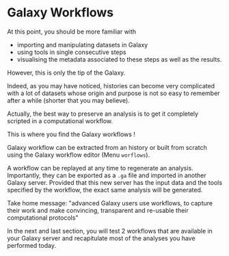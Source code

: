 # Galaxy Workflows

At this point, you should be more familiar with

- importing and manipulating datasets in Galaxy
- using tools in single consecutive steps
- visualising the metadata associated to these steps as well as the results.


However, this is only the tip of the Galaxy.

Indeed, as you may have noticed, histories can become very complicated with a lot of
datasets whose origin and purpose is not so easy to remember after a while (shorter that
you may believe).

Actually, the best way to preserve an analysis is to get it completely scripted in a
computational workflow.

This is where you find the Galaxy workflows !

Galaxy workflow can be extracted from an history or built from scratch using the
Galaxy workflow editor (Menu `worflows`).

A workflow can be replayed at any time to regenerate an analysis. Importantly, they can be
exported as a `.ga` file and imported in another Galaxy server. Provided that this new
server has the input data and the tools specified by the workflow, the exact same analysis
will be generated.

Take home message: "advanced Galaxy users use workflows, to capture their work and make
convincing, transparent and re-usable their computational protocols"

In the next and last section, you will test 2 workflows that are available in your
Galaxy server and recapitulate most of the analyses you have performed today.